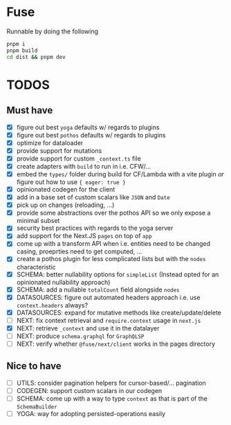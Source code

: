 # Fuse

Runnable by doing the following

```sh
pnpm i
pnpm build
cd dist && pnpm dev
```

# TODOS

## Must have

- [x] figure out best `yoga` defaults w/ regards to plugins
- [x] figure out best `pothos` defaults w/ regards to plugins
- [x] optimize for dataloader
- [x] provide support for mutations
- [x] provide support for custom `_context.ts` file
- [x] create adapters with `build` to run in i.e. CFW/...
- [x] embed the `types/` folder during build for CF/Lambda with a vite plugin _or_ figure out how to use `{ eager: true }`
- [x] opinionated codegen for the client
- [x] add in a base set of custom scalars like `JSON` and `Date`
- [x] pick up on changes (reloading, ...)
- [x] provide some abstractions over the pothos API so we only expose a minimal subset
- [x] security best practices with regards to the yoga server
- [x] add support for the Next.JS `pages` on top of `app`
- [x] come up with a transform API when i.e. entities need to be changed casing, proeprties need to get computed, ...
- [x] create a pothos plugin for less complicated lists but with the `nodes` characteristic
- [x] SCHEMA: better nullability options for `simpleList` (Instead opted for an opinionated nullability approach)
- [x] SCHEMA: add a nullable `totalCount` field alongside `nodes`
- [x] DATASOURCES: figure out automated headers approach i.e. use `context.headers` always?
- [x] DATASOURCES: expand for mutative methods like create/update/delete
- [ ] NEXT: fix context retrieval and `require.context` usage in `next.js`
- [x] NEXT: retrieve `_context` and use it in the datalayer
- [ ] NEXT: produce `schema.graphql` for `GraphQLSP`
- [ ] NEXT: verify whether `@fuse/next/client` works in the pages directory

## Nice to have

- [ ] UTILS: consider pagination helpers for cursor-based/... pagination
- [ ] CODEGEN: support custom scalars in our codegen
- [ ] SCHEMA: come up with a way to type `context` as that is part of the `SchemaBuilder`
- [ ] YOGA: way for adopting persisted-operations easily
